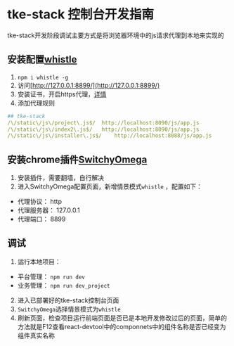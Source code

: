# tke-stack 控制台开发指南
tke-stack开发阶段调试主要方式是将浏览器环境中的js请求代理到本地来实现的
## 安装配置[whistle](https://wproxy.org/whistle/)
1. `npm i whistle -g`
2. 访问[http://127.0.0.1:8899/](http://127.0.0.1:8899/)
3. 安装证书，开启https代理，[详情](https://wproxy.org/whistle/webui/https.html)
4. 添加代理规则
  ```yaml
  ## tke-stack
  /\/static\/js\/project\.js$/	http://localhost:8090/js/app.js
  /\/static\/js\/index2\.js$/	http://localhost:8090/js/app.js
  /\/static\/js\/installer\.js$/	http://localhost:8088/js/app.js
  ```
## 安装chrome插件[SwitchyOmega](https://chrome.google.com/webstore/detail/proxy-switchyomega/padekgcemlokbadohgkifijomclgjgif)
1. 安装插件，需要翻墙，自行解决
2. 进入SwitchyOmega配置页面，新增情景模式`whistle`  ，配置如下：  
- 代理协议： http  
- 代理服务器： 127.0.0.1  
- 代理端口： 8899  
## 调试
1. 运行本地项目：
- 平台管理： `npm run dev`
- 业务管理： `npm run dev_project`
2. 进入已部署好的tke-stack控制台页面
3. `SwitchyOmega`选择情景模式为`whistle`
4. 刷新页面，检查项目运行前端页面是否已是本地开发修改过后的页面，简单的方法就是F12查看react-devtool中的componnets中的组件名称是否已经变为组件真实名称